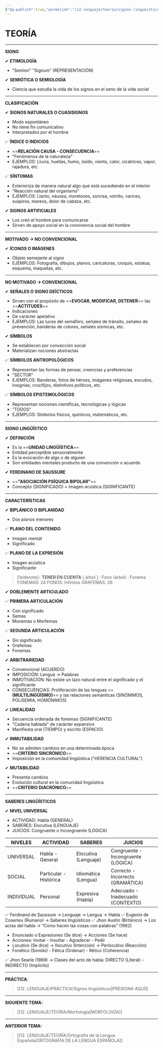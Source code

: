 ```yaml
---
{"dg-publish":true,"permalink":"/12-lenguaje/teoria/signos-lingueisticos/","tags":["Lenguaje","Teoría"]}
---
```


# TEORÍA
---
**SIGNO**

✔ **ETIMOLOGÍA**
- "Semion" "Signum" (REPRESENTACIÓN) 

✔ **SEMIÓTICA O SEMIOLOGÍA**
- Ciencia que estudia la vida de los signos en el seno de la vida social 

---
**CLASIFICACIÓN**

✔ **SIGNOS NATURALES O CUASISIGNOS**
- Modo espontáneo
- No tiene fin comunicativo
- Interpretados por el hombre

✅ **ÍNDICE O INDICIOS**
- ==**RELACIÓN CAUSA - CONSECUENCIA**==
- "Fenómenos de la naturaleza"
- EJEMPLOS: Lluvia, huellas, humo, óxido, viento, calor, cicatrices, vapor, rajadura, etc.

✅ **SÍNTOMAS**
- Exterioriza de manera natural algo que está sucediendo en el interior 
- "Reacción natural del organismo"
- EJEMPLOS: Llanto, náusea, moretones, sonrisa, vómito, varices, suspiros, mareos, dolor de cabeza, etc.

✔ **SIGNOS ARTIFICIALES**
- Los creó el hombre para comunicarse
- Sirven de apoyo social en la convivencia social del hombre 

---
**MOTIVADO → NO CONVENCIONAL**

✔ **ÍCONOS O IMÁGENES**
- Objeto semejante al signo
- EJEMPLOS: Fotografía, dibujos, planos, caricaturas, croquis, estatua, esquema, maquetas, etc.

---
**NO MOTIVADO → CONVENCIONAL**

✔ **SEÑALES O SIGNO DEÍCTICOS**
- Sirven con el propósito de ==**EVOCAR, MODIFICAR, DETENER**== las ==**ACTITUDES**== 
- Indicaciones
- De carácter apelativo
- EJEMPLOS: Las luces del semáforo, señales de tránsito, señales de prevención, banderas de colores, señales sísmicas, etc.

✔ **SÍMBOLOS**
- Se establecen por convección social
- Materializan nociones abstractas

✅ **SÍMBOLOS ANTROPOLÓGICOS**
- Representan las formas de pensar, creencias y preferencias
- "SECTOR"
- EJEMPLOS: Banderas, fotos de héroes, imágenes religiosas, escudos, insignias, crucifijos, distintivos políticos, etc.

✅ **SÍMBOLOS EPISTEMOLÓGICOS**
- Representan nociones científicas, tecnológicas y lógicas
- "TODOS"
- EJEMPLOS: Símbolos físicos, químicos, matemáticos, etc.

---
**SIGNO LINGÜÍSTICO**

✔ **DEFINICIÓN**
- Es la ==**UNIDAD LINGÜÍSTICA**== 
- Entidad perceptible sensorialmente
- Es la evocación de algo o de alguien
- Son entidades mentales producto de una convención o acuerdo

✔ **FERDINANO DE SAUSSURE**
- ==**"ASOCIACIÓN PSÍQUICA BIPOLAR"**== 
- Concepto (SIGNIFICADO) + Imagen acústica (SIGNIFICANTE)

---
**CARACTERÍSTICAS**

✔ **BIPLÁNICO O BIPLANIDAD**
- Dos planos menores

✅ **PLANO DEL CONTENIDO**
- Imagen mental
- Significado

✅ **PLANO DE LA EXPRESIÓN**
- Imagen acústica  
- Significante

>[!sidenote]- **TENER EN CUENTA**
>[ árbol ] : Fono
>/árbol/ : Fonema
>FONEMAS: 24
>FONOS: Infinitos
>GRAFEMAS: 26

✔ **DOBLEMENTE ARTICULADO**

✅ **PRIMERA ARTICULACIÓN**
- Con significado
- Semas
- Monemas o Morfemas

✅ **SEGUNDA ARTICULACIÓN**
- Sin significado
- Grafemas
- Fonemas

✔ **ARBITRARIEDAD**
- Convencional (ACUERDO)
- IMPOSICIÓN: Lengua →  Palabras
- INMOTIVACIÓN: No existe un lazo natural entre el significado y el significante
- CONSECUENCIAS: Proliferación de las lenguas ==**(MULTILINGÜÍSMO)**== y las relaciones semánticas (SINÓNIMOS, POLISEMIA, HOMÓNIMOS)

✔ **LINEALIDAD**
- Secuencia ordenada de fonemas (SIGNIFICANTE)
- "Cadena hablada" de carácter expansivo
- Manifiesta oral (TIEMPO) y escrito (ESPACIO)

✔ **INMUTABILIDAD**
- No se admiten cambios en una determinada época
- ==**CRITERIO SINCRÓNICO**== 
- Imposición en la comunidad lingüística ("HERENCIA CULTURAL")

✔ **MUTABILIDAD**
- Presenta cambios
- Evolución cultural en la comunidad lingüística 
- ==**CRITERIO DIACRÓNICO**== 

---
**SABERES LINGÜÍSTICOS**

✔ **NIVEL UNIVERSAL**
- ACTIVIDAD: Habla (GENERAL)
- SABERES: Elocutiva (LENGUAJE)
- JUICIOS: Congruente o Incongruente (LÓGICA)

| NIVELES    | ACTIVIDAD              | SABERES              | JUICIOS                            |
| ---------- | ---------------------- | -------------------- | ---------------------------------- |
| UNIVERSAL  | Habla - General        | Elocutiva (Lenguaje) | Congruente - Incongruente (LÓGICA) |
| SOCIAL     | Particular - Histórica | Idiomática (Lengua)  | Correcto - Incorrecto (GRAMÁTICA)  |
| INDIVIDUAL | Personal               | Expresiva (Habla)    | Adecuado - Inadecuado (CONTEXTO)   |

✅ Ferdinand de Saussure → Lenguaje → Lengua → Habla
✅ Eugenio de Coserieu (Rumano) → Saberes lingüísticos
✅ Jhon Austin (Británico) → Los actas del habla → “Como hacen las cosas con palabras” (1962)
- Enunciado o Expresiones (Se dice) → Acciones (Se hace)
- Acciones: Invitar - Insultar - Agradecer - Pedir
- Locutivo (Se dice) → Ilocutivo (Intención) → Perlocutivo (Reacción)
- Fonético (Sonido) - Fática (Ordenar) - Rético (Coherencia)

✅ Jhon Searle (1969) → Clases del acto de habla: DIRECTO (Literal) - INDIRECTO (Implícito)

---
**PRÁCTICA**:
>[[12. LENGUAJE/PRÁCTICA/Signos lingüísticos\|PRESIONA AQUÍ]]

---
**SIGUIENTE TEMA:** 
>[[12. LENGUAJE/TEORÍA/Morfología\|MORFOLOGÍA]]

---
**ANTERIOR TEMA:** 
>[[12. LENGUAJE/TEORÍA/Ortografía de la Lengua Española\|ORTOGRAFÍA DE LA LENGUA ESPAÑOLA]]




